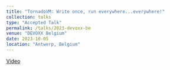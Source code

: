 ```yaml
---
title: "TornadoVM: Write once, run everywhere...everywhere!"
collection: talks
type: "Accepted Talk"
permalink: /talks/2023-devoxx-be
venue: "DEVOXX Belgium"
date: 2023-10-05
location: "Antwerp, Belgium"
---
```


[Video](https://www.youtube.com/watch?v=POanHvoC4qA)
